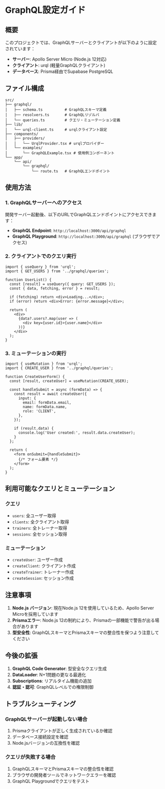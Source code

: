 # GraphQL設定ガイド

## 概要

このプロジェクトでは、GraphQLサーバーとクライアントが以下のように設定されています：

- **サーバー**: Apollo Server Micro (Node.js 12対応)
- **クライアント**: urql (軽量GraphQLクライアント)
- **データベース**: Prisma経由でSupabase PostgreSQL

## ファイル構成

```
src/
├── graphql/
│   ├── schema.ts          # GraphQLスキーマ定義
│   ├── resolvers.ts       # GraphQLリゾルバ
│   └── queries.ts         # クエリ・ミューテーション定義
├── lib/
│   └── urql-client.ts     # urqlクライアント設定
├── components/
│   ├── providers/
│   │   └── UrqlProvider.tsx # urqlプロバイダー
│   └── examples/
│       └── GraphQLExample.tsx # 使用例コンポーネント
└── app/
    └── api/
        └── graphql/
            └── route.ts   # GraphQLエンドポイント
```

## 使用方法

### 1. GraphQLサーバーへのアクセス

開発サーバー起動後、以下のURLでGraphQLエンドポイントにアクセスできます：

- **GraphQL Endpoint**: `http://localhost:3000/api/graphql`
- **GraphQL Playground**: `http://localhost:3000/api/graphql` (ブラウザでアクセス)

### 2. クライアントでのクエリ実行

```tsx
import { useQuery } from 'urql';
import { GET_USERS } from '../graphql/queries';

function UserList() {
  const [result] = useQuery({ query: GET_USERS });
  const { data, fetching, error } = result;

  if (fetching) return <div>Loading...</div>;
  if (error) return <div>Error: {error.message}</div>;

  return (
    <div>
      {data?.users?.map(user => (
        <div key={user.id}>{user.name}</div>
      ))}
    </div>
  );
}
```

### 3. ミューテーションの実行

```tsx
import { useMutation } from 'urql';
import { CREATE_USER } from '../graphql/queries';

function CreateUserForm() {
  const [result, createUser] = useMutation(CREATE_USER);

  const handleSubmit = async (formData) => {
    const result = await createUser({
      input: {
        email: formData.email,
        name: formData.name,
        role: 'CLIENT',
      },
    });

    if (result.data) {
      console.log('User created:', result.data.createUser);
    }
  };

  return (
    <form onSubmit={handleSubmit}>
      {/* フォーム要素 */}
    </form>
  );
}
```

## 利用可能なクエリとミューテーション

### クエリ
- `users`: 全ユーザー取得
- `clients`: 全クライアント取得
- `trainers`: 全トレーナー取得
- `sessions`: 全セッション取得

### ミューテーション
- `createUser`: ユーザー作成
- `createClient`: クライアント作成
- `createTrainer`: トレーナー作成
- `createSession`: セッション作成

## 注意事項

1. **Node.js バージョン**: 現在Node.js 12を使用しているため、Apollo Server Microを採用しています
2. **Prismaエラー**: Node.js 12の制約により、Prismaの一部機能で警告が出る場合があります
3. **型安全性**: GraphQLスキーマとPrismaスキーマの整合性を保つよう注意してください

## 今後の拡張

1. **GraphQL Code Generator**: 型安全なクエリ生成
2. **DataLoader**: N+1問題の更なる最適化
3. **Subscriptions**: リアルタイム機能の追加
4. **認証・認可**: GraphQLレベルでの権限制御

## トラブルシューティング

### GraphQLサーバーが起動しない場合
1. Prismaクライアントが正しく生成されているか確認
2. データベース接続設定を確認
3. Node.jsバージョンの互換性を確認

### クエリが失敗する場合
1. GraphQLスキーマとPrismaスキーマの整合性を確認
2. ブラウザの開発者ツールでネットワークエラーを確認
3. GraphQL Playgroundでクエリをテスト
